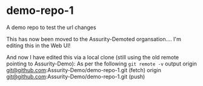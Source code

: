 # demo-repo-1
A demo repo to test the url changes

This has now been moved to the Assurity-Demoted organsation.... I'm editing this in the Web UI!

And now I have edited this via a local clone (still using the old remote pointing to Assurity-Demo):
As per the following `git remote -v` output
origin	git@github.com:Assurity-Demo/demo-repo-1.git (fetch)
origin	git@github.com:Assurity-Demo/demo-repo-1.git (push)
